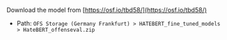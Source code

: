 Download the model from [https://osf.io/tbd58/](https://osf.io/tbd58/)

- Path: `OFS Storage (Germany Frankfurt) > HATEBERT_fine_tuned_models > HateBERT_offenseval.zip`
